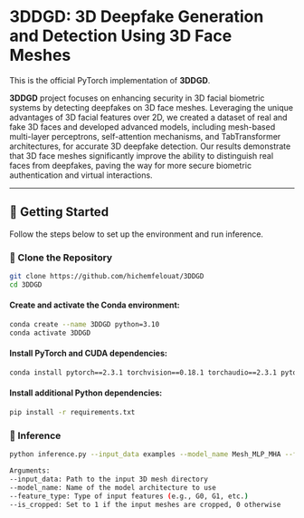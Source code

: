 # 3DDGD: 3D Deepfake Generation and Detection Using 3D Face Meshes

This is the official PyTorch implementation of **3DDGD**.

**3DDGD** project focuses on enhancing security in 3D facial biometric systems by detecting deepfakes on 3D face meshes. Leveraging the unique advantages of 3D facial features over 2D, we created a dataset of real and fake 3D faces and developed advanced models, including mesh-based multi-layer perceptrons, self-attention mechanisms, and TabTransformer architectures, for accurate 3D deepfake detection. Our results demonstrate that 3D face meshes significantly improve the ability to distinguish real faces from deepfakes, paving the way for more secure biometric authentication and virtual interactions.

---

## 🔧 Getting Started

Follow the steps below to set up the environment and run inference.

### 🔄 Clone the Repository
```bash
git clone https://github.com/hichemfelouat/3DDGD 
cd 3DDGD
```
#### Create and activate the Conda environment:
```bash
conda create --name 3DDGD python=3.10
conda activate 3DDGD
```
#### Install PyTorch and CUDA dependencies:
```bash
conda install pytorch==2.3.1 torchvision==0.18.1 torchaudio==2.3.1 pytorch-cuda=12.1 -c pytorch -c nvidia
```
#### Install additional Python dependencies:
```bash
pip install -r requirements.txt
```

### 🚀 Inference
```bash
python inference.py --input_data examples --model_name Mesh_MLP_MHA --feature_type G0 --is_cropped 0
```
```bash
Arguments:
--input_data: Path to the input 3D mesh directory 
--model_name: Name of the model architecture to use 
--feature_type: Type of input features (e.g., G0, G1, etc.)
--is_cropped: Set to 1 if the input meshes are cropped, 0 otherwise
```
